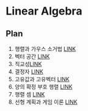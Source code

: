 # Linear Algebra

## Plan 

1. 행렬과 가우스 소거법 [LINK](https://github.com/yunobro/tree/master/LinearAlgebra/1)
2. 벡터 공간 [LINK](https://github.com/yunobro/LinearAlgebra/2)
3. 직교성[LINK](https://github.com/yunobro/LinearAlgebra/tree/master/LinearAlgebra/3)
4. 결정자 [LINK](https://github.com/yunobro/LinearAlgebra/tree/master/LinearAlgebra/4)
5. 고유값과 고유벡터 [LINK](https://github.com/yunobro/LinearAlgebra/tree/master/LinearAlgebra/5)
6. 양의 확정 부호 행렬 [LINK](https://github.com/yunobro/LinearAlgebra/tree/master/LinearAlgebra/6)
7. 행렬 셈 [LINK](https://github.com/yunobro/LinearAlgebra/tree/master/LinearAlgebra/7)
8. 선형 계획과 게임 이론 [LINK](https://github.com/yunobro/LinearAlgebra/tree/master/LinearAlgebra/8)
